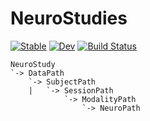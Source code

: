 # NeuroStudies

[![Stable](https://img.shields.io/badge/docs-stable-blue.svg)](https://Tokazama.github.io/NeuroStudies.jl/stable)
[![Dev](https://img.shields.io/badge/docs-dev-blue.svg)](https://Tokazama.github.io/NeuroStudies.jl/dev)
[![Build Status](https://github.com/Tokazama/NeuroStudies.jl/workflows/CI/badge.svg)](https://github.com/Tokazama/NeuroStudies.jl/actions)

```
NeuroStudy
`-> DataPath
    `-> SubjectPath
    |   `-> SessionPath
            `-> ModalityPath
                `-> NeuroPath
        
```